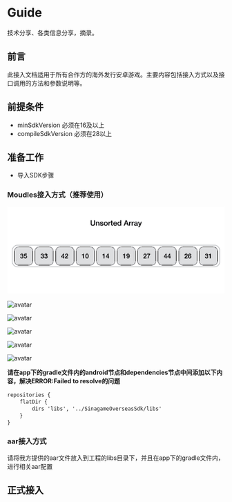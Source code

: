 # Guide
技术分享、各类信息分享，摘录。


## 前言

此接入文档适用于所有合作方的海外发行安卓游戏。主要内容包括接入方式以及接口调用的方法和参数说明等。

## 前提条件

- minSdkVersion 必须在16及以上
- compileSdkVersion 必须在28以上

## 准备工作

 - 导入SDK步骤

 ### Moudles接入方式（推荐使用）
 
![avatar](https://github.com/zpup/Guide/blob/master/img/quick-sort.gif)


![avatar](https://gitee.com/yanyan90107/overseas_advertising_sdk/blob/master/file_import_moudles.png)


 ![avatar](https://gitee.com/yanyan90107/overseas_advertising_sdk/blob/master/%E5%AF%BC%E5%85%A5-1.png)


 ![avatar](https://gitee.com/yanyan90107/overseas_advertising_sdk/blob/master/%E5%AF%BC%E5%85%A5-3.png)


 ![avatar](https://gitee.com/yanyan90107/overseas_advertising_sdk/blob/master/%E5%AF%BC%E5%85%A5-4.png)


 ![avatar](https://gitee.com/yanyan90107/overseas_advertising_sdk/blob/master/%E5%AF%BC%E5%85%A5-5.png)

 **请在app下的gradle文件内的android节点和dependencies节点中间添加以下内容，解决ERROR:Failed to resolve的问题**

```
repositories {
    flatDir {
        dirs 'libs', '../SinagameOverseasSdk/libs'
    }
}

```

### aar接入方式

请将我方提供的aar文件放入到工程的libs目录下，并且在app下的gradle文件内，进行相关aar配置

## 正式接入


